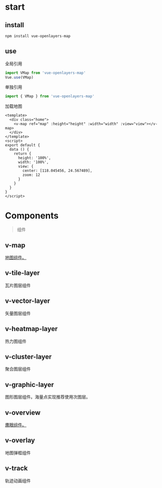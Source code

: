 # start

## install

~~~bash
npm install vue-openlayers-map
~~~

## use

全局引用

```js
import VMap from 'vue-openlayers-map'
Vue.use(VMap)
```

单独引用

```js
import { VMap } from 'vue-openlayers-map'
```


加载地图

```vue
<template>
  <div class="home">
    <v-map ref="map" :height="height" :width="width" :view="view"></v-map>
  </div>
</template>
<script>
export default {
  data () {
    return {
      height: '100%',
      width: '100%',
      view: {
        center: [118.045456, 24.567489],
        zoom: 12
      }
    }
  }
}
</script>
```

# Components

> 组件

## v-map

[地图组件。](./MAP.md)

## v-tile-layer

瓦片图层组件

## v-vector-layer

矢量图层组件

## v-heatmap-layer

热力图组件

## v-cluster-layer

聚合图层组件

## v-graphic-layer

图形图层组件。海量点实现推荐使用次图层。

## v-overview

[鹰眼组件。](OVERVIEW.md)

## v-overlay

地图弹框组件

## v-track

轨迹动画组件

